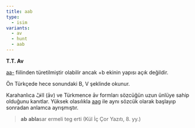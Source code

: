 ```yaml
---
title: aab
type:
  - isim
variants:
  - av
  - hunt
  - aab
---
```

**T.T. Av**

[aa-](/pt/aa-/) fiilinden türetilmiştir olabilir ancak +b ekinin yapısı açık değildir. 

Ön Türkçede hece sonundaki B, V şeklinde okunur.

Karahanlıca ااڤْ (āv) ve Türkmence āv formları sözcüğün uzun ünlüye sahip olduğunu kanıtlar. Yüksek olasılıkla [aag](/pt/aag) ile aynı sözcük olarak başlayıp sonradan anlamca ayrışmıştır.

> **ab** **abla**sar ermeli teg erti (Kül İç Çor Yazıtı, 8. yy.)

